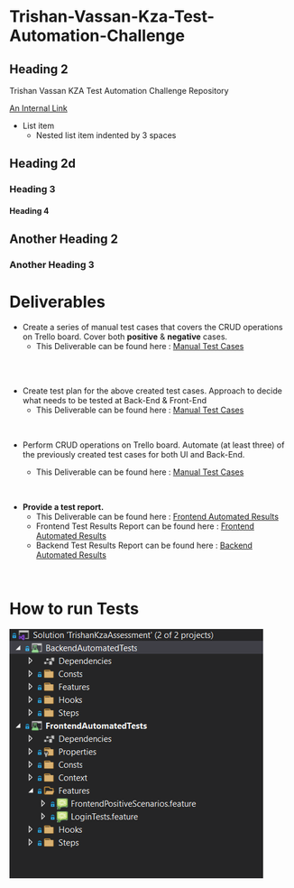 # Trishan-Vassan-Kza-Test-Automation-Challenge

## Heading 2

Trishan Vassan KZA Test Automation Challenge Repository

[An Internal Link](/FrontendAutomatedTests/Features/LoginTests.feature)

* List item
  * Nested list item indented by 3 spaces

## Heading 2d

### Heading 3

#### Heading 4

## Another Heading 2

### Another Heading 3

# Deliverables

* Create a series of manual test cases that covers the CRUD operations on Trello board. Cover both **positive** & **negative** cases.
  * This Deliverable can be found here : [Manual Test Cases](/FrontendAutomatedTests/Features/LoginTests.feature)
<br />
<br />

* Create test plan for the above created test cases. Approach to decide what needs to be tested at Back-End & Front-End
  * This Deliverable can be found here : [Manual Test Cases](/FrontendAutomatedTests/Features/LoginTests.feature)
<br />


* Perform CRUD operations on Trello board. Automate (at least three) of the previously created test cases for both UI and Back-End.

  * This Deliverable can be found here : [Manual Test Cases](/FrontendAutomatedTests/Features/LoginTests.feature)
<br />


* **Provide a test report.**
  * This Deliverable can be found here : [Frontend Automated Results](/FrontendAutomatedTests/bin/Debug/netcoreapp3.1/LivingDoc.html)
  * Frontend Test Results Report can be found here : [Frontend Automated Results](/FrontendAutomatedTests/bin/Debug/netcoreapp3.1/LivingDoc.html)
  * Backend Test Results Report can be found here : [Backend Automated Results](/BackendAutomatedTests/bin/Debug/netcoreapp3.1/LivingDoc.html)

<br />

# How to run Tests

![Solution Eg](/Media/Screenshots/SolutionTest.PNG)
